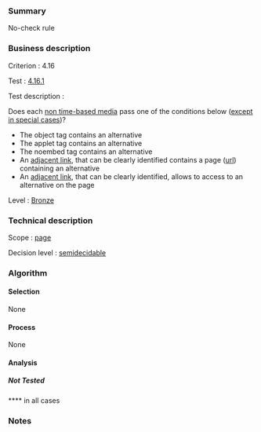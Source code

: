 ### Summary

No-check rule

### Business description

Criterion : 4.16

Test : [4.16.1](http://www.accessiweb.org/index.php/accessiweb-22-english-version.html#test-4-16-1)

Test description :

Does each [non time-based media](http://www.accessiweb.org/index.php/glossary-76.html#mMediaNoTemp)
pass one of the conditions below ([except in special cases](http://www.accessiweb.org/index.php/glossary-76.html#cpCrit4-16 "Special cases for criterion 4.16"))?

-   The object tag contains an alternative
-   The applet tag contains an alternative
-   The noembed tag contains an alternative
-   An [adjacent link](http://www.accessiweb.org/index.php/glossary-76.html#mLienAdj),
    that can be clearly identified contains a page ([url](http://www.accessiweb.org/index.php/glossary-76.html#mUrl)) containing an alternative
-   An [adjacent link](http://www.accessiweb.org/index.php/glossary-76.html#mLienAdj),
    that can be clearly identified, allows to access to an alternative on the page

Level : [Bronze](/en/category/rules-design/accessiweb-11/level/bronze)

### Technical description

Scope : [page](/en/category/rules-design/accessiweb-11/scope/page)

Decision level :
[semidecidable](/en/category/rules-design/accessiweb-11/decision-level/semidecidable)

### Algorithm

#### Selection

None

#### Process

None

#### Analysis

##### Not Tested

**** in all cases

### Notes


